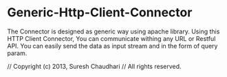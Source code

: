 Generic-Http-Client-Connector
=============================

The Connector is designed as generic way using apache library. 
Using this HTTP Client Connector, You can communicate withing any URL or Restful API.
You can easily send the data as input stream and in the form of query param. 

// Copyright (c) 2013, Suresh Chaudhari
// All rights reserved.

